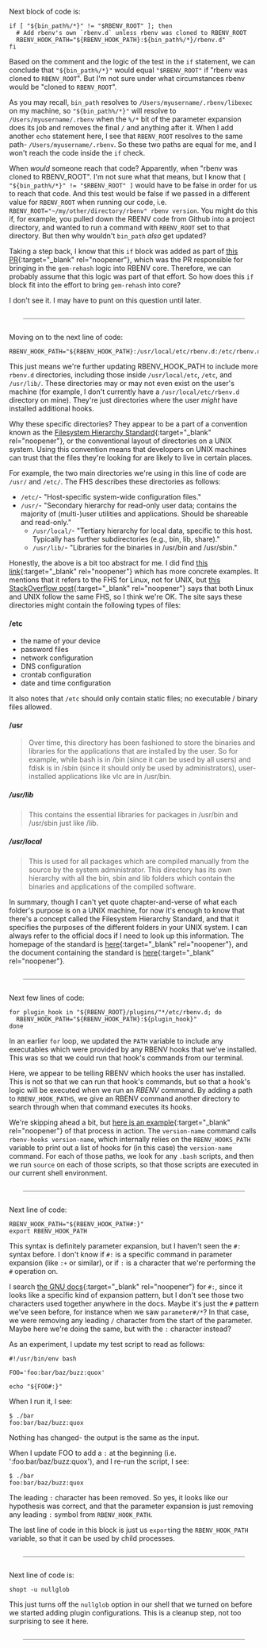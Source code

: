 
Next block of code is:

```
if [ "${bin_path%/*}" != "$RBENV_ROOT" ]; then
  # Add rbenv's own `rbenv.d` unless rbenv was cloned to RBENV_ROOT
  RBENV_HOOK_PATH="${RBENV_HOOK_PATH}:${bin_path%/*}/rbenv.d"
fi
```

Based on the comment and the logic of the test in the `if` statement, we can conclude that `"${bin_path%/*}"` would equal `"$RBENV_ROOT"` if "rbenv was cloned to `RBENV_ROOT`".  But I'm not sure under what circumstances rbenv would be "cloned to `RBENV_ROOT`".

As you may recall, `bin_path` resolves to `/Users/myusername/.rbenv/libexec` on my machine, so `"${bin_path%/*}"` will resolve to `/Users/myusername/.rbenv` when the `%/*` bit of the parameter expansion does its job and removes the final `/` and anything after it.  When I add another `echo` statement here, I see that `RBENV_ROOT` resolves to the same path- `/Users/myusername/.rbenv`.  So these two paths are equal for me, and I won't reach the code inside the `if` check.

When *would* someone reach that code?  Apparently, when "rbenv was cloned to RBENV_ROOT".  I'm not sure what that means, but I know that `[ "${bin_path%/*}" != "$RBENV_ROOT" ]` would have to be false in order for us to reach that code.  And this test would be false if we passed in a different value for `RBENV_ROOT` when running our code, i.e. `RBENV_ROOT="~/my/other/directory/rbenv" rbenv version`.  You might do this if, for example, you pulled down the RBENV code from Github into a project directory, and wanted to run a command with `RBENV_ROOT` set to that directory.  But then why wouldn't `bin_path` *also* get updated?

Taking a step back, I know that this `if` block was added as part of [this PR](https://github.com/rbenv/rbenv/pull/638){:target="_blank" rel="noopener"}, which was the PR responsible for bringing in the `gem-rehash` logic into RBENV core.  Therefore, we can probably assume that this logic was part of that effort.  So how does this `if` block fit into the effort to bring `gem-rehash` into core?

I don't see it.  I may have to punt on this question until later.

<div style="margin: 2em; border-bottom: 1px solid grey"></div>

Moving on to the next line of code:

```
RBENV_HOOK_PATH="${RBENV_HOOK_PATH}:/usr/local/etc/rbenv.d:/etc/rbenv.d:/usr/lib/rbenv/hooks"
```
This just means we're further updating RBENV_HOOK_PATH to include more `rbenv.d` directories, including those inside `/usr/local/etc`, `/etc`, and `/usr/lib/`.  These directories may or may not even exist on the user's machine (for example, I don't currently have a `/usr/local/etc/rbenv.d` directory on mine).  They're just directories where the user *might* have installed additional hooks.

Why these specific directories?  They appear to be a part of a convention known as the [Filesystem Hierarchy Standard](https://web.archive.org/web/20230326013203/https://en.wikipedia.org/wiki/Filesystem_Hierarchy_Standard){:target="_blank" rel="noopener"}, or the conventional layout of directories on a UNIX system.  Using this convention means that developers on UNIX machines can trust that the files they're looking for are likely to live in certain places.

For example, the two main directories we're using in this line of code are `/usr/` and `/etc/`.  The FHS describes these directories as follows:

 - `/etc/`- "Host-specific system-wide configuration files."
 - `/usr/`- "Secondary hierarchy for read-only user data; contains the majority of (multi-)user utilities and applications. Should be shareable and read-only."
    - `/usr/local/`- "Tertiary hierarchy for local data, specific to this host. Typically has further subdirectories (e.g., bin, lib, share)."
    - `/usr/lib/`- "Libraries for the binaries in /usr/bin and /usr/sbin."

Honestly, the above is a bit too abstract for me.  I did find [this link](https://archive.is/hXKpL){:target="_blank" rel="noopener"} which has more concrete examples.  It mentions that it refers to the FHS for Linux, not for UNIX, but [this StackOverflow post](https://web.archive.org/web/20150928165243/http://unix.stackexchange.com/questions/98751/is-the-filesystem-hierarchy-standard-a-unix-standard-or-a-gnu-linux-standard/){:target="_blank" rel="noopener"} says that both Linux and UNIX follow the same FHS, so I think we're OK.  The site says these directories might contain the following types of files:

#### /etc

 - the name of your device
 - password files
 - network configuration
 - DNS configuration
 - crontab configuration
 - date and time configuration

It also notes that `/etc` should only contain static files; no executable / binary files allowed.

#### /usr

> Over time, this directory has been fashioned to store the binaries and libraries for the applications that are installed by the user. So for example, while bash is in /bin (since it can be used by all users) and fdisk is in /sbin (since it should only be used by administrators), user-installed applications like vlc are in /usr/bin.

##### /usr/lib

> This contains the essential libraries for packages in /usr/bin and /usr/sbin just like /lib.

##### /usr/local

> This is used for all packages which are compiled manually from the source by the system administrator.
This directory has its own hierarchy with all the bin, sbin and lib folders which contain the binaries and applications of the compiled software.

In summary, though I can't yet quote chapter-and-verse of what each folder's purpose is on a UNIX machine, for now it's enough to know that there's a concept called the Filesystem Hierarchy Standard, and that it specifies the purposes of the different folders in your UNIX system.  I can always refer to the official docs if I need to look up this information.  The homepage of the standard is [here](https://www.pathname.com/fhs/){:target="_blank" rel="noopener"}, and the document containing the standard is [here](https://www.pathname.com/fhs/pub/fhs-2.3.pdf){:target="_blank" rel="noopener"}.

<div style="margin: 2em; border-bottom: 1px solid grey"></div>

Next few lines of code:

```
for plugin_hook in "${RBENV_ROOT}/plugins/"*/etc/rbenv.d; do
  RBENV_HOOK_PATH="${RBENV_HOOK_PATH}:${plugin_hook}"
done
```

In an earlier `for` loop, we updated the `PATH` variable to include any executables which were provided by any RBENV hooks that we've installed.  This was so that we could run that hook's commands from our terminal.

Here, we appear to be telling RBENV which hooks the user has installed.  This is not so that we can run that hook's commands, but so that a hook's logic will be executed when we run an *RBENV* command.  By adding a path to `RBENV_HOOK_PATHS`, we give an RBENV command another directory to search through when that command executes its hooks.

We're skipping ahead a bit, but [here is an example](https://github.com/rbenv/rbenv/blob/c4395e58201966d9f90c12bd6b7342e389e7a4cb/libexec/rbenv-version-name#L12){:target="_blank" rel="noopener"} of that process in action.  The `version-name` command calls `rbenv-hooks version-name`, which internally relies on the `RBENV_HOOKS_PATH` variable to print out a list of hooks for (in this case) the `version-name` command.  For each of those paths, we look for any `.bash` scripts, and then we run `source` on each of those scripts, so that those scripts are executed in our current shell environment.

<div style="margin: 2em; border-bottom: 1px solid grey"></div>

Next line of code:

```
RBENV_HOOK_PATH="${RBENV_HOOK_PATH#:}"
export RBENV_HOOK_PATH
```

This syntax is definitely parameter expansion, but I haven't seen the `#:` syntax before.  I don't know if `#:` is a specific command in parameter expansion (like `:+` or similar), or if `:` is a character that we're performing the `#` operation on.

I search [the GNU docs](https://www.gnu.org/software/bash/manual/html_node/Shell-Parameter-Expansion.html){:target="_blank" rel="noopener"} for `#:`, since it looks like a specific kind of expansion pattern, but I don't see those two characters used together anywhere in the docs.  Maybe it's just the `#` pattern we've seen before, for instance when we saw `parameter#/*`?  In that case, we were removing any leading `/` character from the start of the parameter.  Maybe here we're doing the same, but with the `:` character instead?

As an experiment, I update my test script to read as follows:

```
#!/usr/bin/env bash

FOO='foo:bar/baz/buzz:quox'

echo "${FOO#:}"
```

When I run it, I see:

```
$ ./bar
foo:bar/baz/buzz:quox
```

Nothing has changed- the output is the same as the input.

When I update FOO to add a `:` at the beginning (i.e. ':foo:bar/baz/buzz:quox'), and I re-run the script, I see:

```
$ ./bar
foo:bar/baz/buzz:quox
```

The leading `:` character has been removed.  So yes, it looks like our hypothesis was correct, and that the parameter expansion is just removing any leading `:` symbol from `RBENV_HOOK_PATH`.

The last line of code in this block is just us `export`ing the `RBENV_HOOK_PATH` variable, so that it can be used by child processes.

<div style="margin: 2em; border-bottom: 1px solid grey"></div>

Next line of code is:

```
shopt -u nullglob
```

This just turns off the `nullglob` option in our shell that we turned on before we started adding plugin configurations.  This is a cleanup step, not too surprising to see it here.

<div style="margin: 2em; border-bottom: 1px solid grey"></div>
